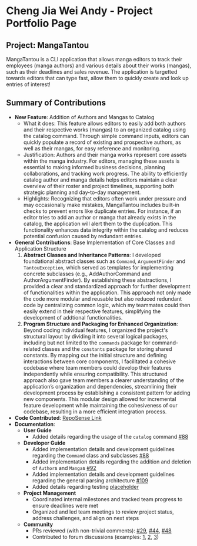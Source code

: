 # Cheng Jia Wei Andy - Project Portfolio Page
## Project: MangaTantou
MangaTantou is a CLI application that allows manga editors to track their employees (manga authors) 
and various details about their works (mangas), such as their deadlines and sales revenue. The application
is targetted towards editors that can type fast, allow them to quickly create and look up entries of interest!

## Summary of Contributions
- **New Feature**: Addition of Authors and Mangas to Catalog
  - What it does: This feature allows editors to easily add both authors and their respective works (mangas) to an 
  organized catalog using the catalog command. Through simple command inputs, editors can quickly populate a record 
  of existing and prospective authors, as well as their mangas, for easy reference and monitoring.
  - Justification: Authors and their manga works represent core assets within the manga industry. For editors, 
  managing these assets is essential to making informed business decisions, planning collaborations, and tracking 
  work progress. The ability to efficiently catalog author and manga details helps editors maintain a clear overview 
  of their roster and project timelines, supporting both strategic planning and day-to-day management.
  - Highlights: Recognizing that editors often work under pressure and may occasionally make mistakes, MangaTantou 
  includes built-in checks to prevent errors like duplicate entries. For instance, if an editor tries to add an 
  author or manga that already exists in the catalog, the application will alert them to the duplication. This 
  functionality enhances data integrity within the catalog and reduces potential confusion caused by redundant entries.
- **General Contributions**: Base Implementation of Core Classes and Application Structure
  1. **Abstract Classes and Inheritance Patterns**: I developed foundational abstract classes such as `Command`, 
  `ArgumentFinder` and `TantouException`, which served as templates for implementing concrete subclasses 
  (e.g., AddAuthorCommand and AuthorArgumentFinder). By establishing these abstractions, I provided a clear and 
  standardized approach for further development of functionalities within the application. This approach not only made the 
  code more modular and reusable but also reduced redundant code by centralizing common logic, which my teammates 
  could then easily extend in their respective features, simplifying the development of addtional functionalities.
  2. **Program Structure and Packaging for Enhanced Organization**: Beyond coding individual features, I organized the
  project's structural layout by dividing it into several logical packages, including but not limited to the `commands` package for 
  command-related classes and the `constants` package for storing shared constants. By mapping out the initial structure and defining 
  interactions between core components, I facilitated a cohesive codebase where team members could develop their features independently 
  while ensuring compatibility. This structured approach also gave team members a clearer understanding of the application’s organization and dependencies, 
  streamlining their development process by establishing a consistent pattern for adding new components. This modular design allowed for incremental feature 
  development while maintaining the cohesiveness of our codebase, resulting in a more efficient integration process.
- **Code Contributed**: [RepoSense Link](https://nus-cs2113-ay2425s1.github.io/tp-dashboard/?search=andy&sort=groupTitle&sortWithin=title&timeframe=commit&mergegroup=&groupSelect=groupByRepos&breakdown=true&checkedFileTypes=docs~functional-code~test-code~other&since=2024-09-20&tabOpen=true&tabType=authorship&tabAuthor=averageandyyy&tabRepo=AY2425S1-CS2113-T10-3%2Ftp%5Bmaster%5D&authorshipIsMergeGroup=false&authorshipFileTypes=docs~functional-code~test-code~other&authorshipIsBinaryFileTypeChecked=false&authorshipIsIgnoredFilesChecked=false)
- **Documentation**:
  - **User Guide**
    - Added details regarding the usage of the `catalog` command [#88](https://github.com/AY2425S1-CS2113-T10-3/tp/pull/88/)
  - **Developer Guide**
    - Added implementation details and development guidelines regarding the `Command` class and subclasses [#88](https://github.com/AY2425S1-CS2113-T10-3/tp/pull/88/)
    - Added implementation details regarding the addition and deletion of `Author`s and `Manga`s [#92](https://github.com/AY2425S1-CS2113-T10-3/tp/pull/92)
    - Added implementation details and development guidelines regarding the general parsing architecture [#109](https://github.com/AY2425S1-CS2113-T10-3/tp/pull/109)
    - Added details regarding testing [placeholder]()
  - **Project Management**
    - Coordinated internal milestones and tracked team progress to ensure deadlines were met
    - Organized and led team meetings to review project status, address challenges, and align on next steps
  - **Community**
    - PRs reviewed (with non-trivial comments): [#29](https://github.com/AY2425S1-CS2113-T10-3/tp/pull/29), [#44](https://github.com/AY2425S1-CS2113-T10-3/tp/pull/44), [#48](https://github.com/AY2425S1-CS2113-T10-3/tp/pull/48)
    - Contributed to forum discussions (examples: [1](https://github.com/nus-cs2113-AY2425S1/forum/issues/14#issuecomment-2335161310), [2](https://github.com/nus-cs2113-AY2425S1/forum/issues/23), [3](https://github.com/nus-cs2113-AY2425S1/forum/issues/35))